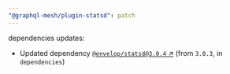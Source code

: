 ```yaml
---
"@graphql-mesh/plugin-statsd": patch
---
```

dependencies updates:
  - Updated dependency [`@envelop/statsd@3.0.4` ↗︎](https://www.npmjs.com/package/@envelop/statsd/v/3.0.4) (from `3.0.3`, in `dependencies`)
